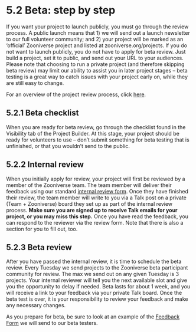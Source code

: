 # 5.2 Beta: step by step

If you want your project to launch publicly, you must go through the review process. A public launch means that 1) we will send out a launch newsletter to our full volunteer community; and 2) your project will be marked as an ‘official’ Zooniverse project and listed at zooniverse.org/projects. If you do not want to launch publicly, you do not have to apply for beta review. Just build a project, set it to public, and send out your URL to your audiences. Please note that choosing to run a private project (and therefore skipping beta review) may limit our ability to assist you in later project stages – beta testing is a great way to catch issues with your project early on, while they are still easy to change.


For an overview of the project review process, click [here](https://docs.google.com/document/d/1SJmOdGmpzYGyKpSnFt_tEe_BZIc2Bzmc3kKlWw-gX68/edit?usp=sharing). 


## 5.2.1 Beta checklist

When you are ready for beta review, go through the checklist found in the Visibility tab of the Project Builder. At this stage, your project should be ready for volunteers to use – don’t submit something for beta testing that is unfinished, or that you wouldn’t send to the public. 


## 5.2.2 Internal review

When you initially apply for review, your project will first be reviewed by a member of the Zooniverse team. The team member will deliver their feedback using our standard [internal review form](https://docs.google.com/document/d/12l15ZDGrhWuWc1Nwy-v7sJeJb3JSjZNCqO_oCo_MluM/edit?usp=sharing). Once they have finished their review, the team member will write to you via a Talk post on a private (Team + Zooniverse) board they set up as part of the internal review process. **Make sure you are signed up to receive Talk emails for your project, or you may miss this step.** Once you have read the feedback, you can respond to the reviewer via the review form. Note that there is also a section for you to fill out, too. 


## 5.2.3 Beta review

After you have passed the internal review, it is time to schedule the beta review. Every Tuesday we send projects to the Zooniverse beta participant community for review. The max we send out on any given Tuesday is 3 projects. Your internal reviewer will tell you the next available slot and give you the opportunity to delay if needed. Beta lasts for about 1 week, and you will receive a link to your feedback via your private Talk board. Once the beta test is over, it is your responsibility to review your feedback and make any necessary changes.

As you prepare for beta, be sure to look at an example of the [Feedback Form](https://docs.google.com/forms/d/e/1FAIpQLSd21yl-dmWFEF78cwMiatfOBxMXSZoPR8E_tMJZZEUdkYtpcw/viewform) we will send to our beta testers. 


